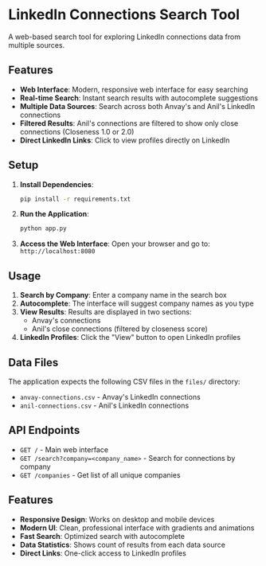 # LinkedIn Connections Search Tool

A web-based search tool for exploring LinkedIn connections data from multiple sources.

## Features

- **Web Interface**: Modern, responsive web interface for easy searching
- **Real-time Search**: Instant search results with autocomplete suggestions
- **Multiple Data Sources**: Search across both Anvay's and Anil's LinkedIn connections
- **Filtered Results**: Anil's connections are filtered to show only close connections (Closeness 1.0 or 2.0)
- **Direct LinkedIn Links**: Click to view profiles directly on LinkedIn

## Setup

1. **Install Dependencies**:
   ```bash
   pip install -r requirements.txt
   ```

2. **Run the Application**:
   ```bash
   python app.py
   ```

3. **Access the Web Interface**:
   Open your browser and go to: `http://localhost:8080`

## Usage

1. **Search by Company**: Enter a company name in the search box
2. **Autocomplete**: The interface will suggest company names as you type
3. **View Results**: Results are displayed in two sections:
   - Anvay's connections
   - Anil's close connections (filtered by closeness score)
4. **LinkedIn Profiles**: Click the "View" button to open LinkedIn profiles

## Data Files

The application expects the following CSV files in the `files/` directory:
- `anvay-connections.csv` - Anvay's LinkedIn connections
- `anil-connections.csv` - Anil's LinkedIn connections

## API Endpoints

- `GET /` - Main web interface
- `GET /search?company=<company_name>` - Search for connections by company
- `GET /companies` - Get list of all unique companies

## Features

- **Responsive Design**: Works on desktop and mobile devices
- **Modern UI**: Clean, professional interface with gradients and animations
- **Fast Search**: Optimized search with autocomplete
- **Data Statistics**: Shows count of results from each data source
- **Direct Links**: One-click access to LinkedIn profiles 